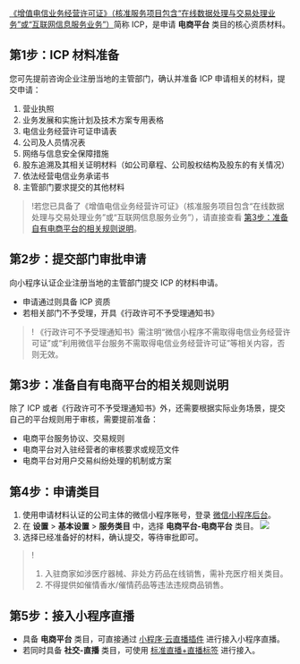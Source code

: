 [《增值电信业务经营许可证》（核准服务项目包含“在线数据处理与交易处理业务”或“互联网信息服务业务”）](https://developers.weixin.qq.com/miniprogram/product/material/dianshang/dianshangpingtai.html)简称 ICP，是申请 **电商平台** 类目的核心资质材料。

## 第1步：ICP 材料准备
您可先提前咨询企业注册当地的主管部门，确认并准备 ICP 申请相关的材料，提交申请：
1. 营业执照
2. 业务发展和实施计划及技术方案专用表格 
3. 电信业务经营许可证申请表
4. 公司及人员情况表
5. 网络与信息安全保障措施
6. 股东追溯及其相关证明材料（如公司章程、公司股权结构及股东的有关情况）
7. 依法经营电信业务承诺书
8. 主管部门要求提交的其他材料

> !若您已具备了《增值电信业务经营许可证》（核准服务项目包含“在线数据处理与交易处理业务”或“互联网信息服务业务”），请直接查看 [第3步：准备自有电商平台的相关规则说明](#.E7.AC.AC3.E6.AD.A5.EF.BC.9A.E5.87.86.E5.A4.87.E8.87.AA.E6.9C.89.E7.94.B5.E5.95.86.E5.B9.B3.E5.8F.B0.E7.9A.84.E7.9B.B8.E5.85.B3.E8.A7.84.E5.88.99.E8.AF.B4.E6.98.8E)。


## 第2步：提交部门审批申请
向小程序认证企业注册当地的主管部门提交 ICP 的材料申请。
- 申请通过则具备 ICP 资质
- 若相关部门不予受理，开具《行政许可不予受理通知书》

>! 《行政许可不予受理通知书》需注明“微信小程序不需取得电信业务经营许可证”或“利用微信平台服务不需取得电信业务经营许可证”等相关内容，否则无效。

## 第3步：准备自有电商平台的相关规则说明
除了 ICP 或者《行政许可不予受理通知书》外，还需要根据实际业务场景，提交自己的平台规则用于审核，需要提前准备：
- 电商平台服务协议、交易规则
- 电商平台对入驻经营者的审核要求或规范文件
- 电商平台对用户交易纠纷处理的机制或方案

## 第4步：申请类目
1. 使用申请材料认证的公司主体的微信小程序账号，登录 [微信小程序后台](https://mp.weixin.qq.com/cgi-bin/loginpage?t=wxm2-login&lang=zh_CN)。
2. 在 **设置** > **基本设置** > **服务类目** 中，选择 **电商平台-电商平台** 类目。
![](https://main.qcloudimg.com/raw/477a5ac19b1cde72cab7b836a74bf6ab.png)
3. 选择已经准备好的材料，确认提交，等待审批即可。

>! 
>1. 入驻商家如涉医疗器械、非处方药品在线销售，需补充医疗相关类目。
>2. 不得提供如催情香水/催情药品等违法违规商品销售。

## 第5步：接入小程序直播
- 具备 **电商平台** 类目，可直接通过 [小程序·云直播插件](https://cloud.tencent.com/document/product/1078/37707) 进行接入小程序直播。
- 若同时具备 **社交-直播** 类目，可使用 [标准直播+直播标签](https://cloud.tencent.com/document/product/454/12554) 进行接入。
